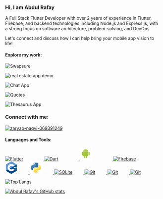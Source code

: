 ### Hi, I am Abdul Rafay

A Full Stack Flutter Developer with over 2 years of experience in Flutter, Firebase, and backend technologies including Node.js and Express.js, with a strong focus on software architecture, problem-solving, and DevOps

Let's connect and discuss how I can help bring your mobile app vision to life!

#### Explore my work:

![Swapsure](https://github.com/A-Rafay32/A-Rafay32/assets/113136294/cd178842-737d-47d2-8d5b-196e361257ab)

![real estate app demo](https://github.com/A-Rafay32/A-Rafay32/assets/113136294/b62d6d33-f2a5-489a-846e-f57a1ee3f99e)


![Chat App](https://github.com/A-Rafay32/A-Rafay32/assets/113136294/7417daef-0858-4c98-a4ff-8a8297baf8c6)


![Quotes](https://github.com/A-Rafay32/A-Rafay32/assets/113136294/ba212941-2d9b-4559-a280-c1b082b076a4)


![Thesaurus App](https://github.com/A-Rafay32/A-Rafay32/assets/113136294/1148e5e5-a16d-4735-ac39-4bd9aff2a59e)






<h3 align="left">Connect with me:</h3>
<p align="left">
<a href="https://www.linkedin.com/in/abdul-rafay-6a9611253?utm_source=share&utm_campaign=share_via&utm_content=profile&utm_medium=android_app " target="blank"><img align="center" src="https://raw.githubusercontent.com/rahuldkjain/github-profile-readme-generator/master/src/images/icons/Social/linked-in-alt.svg" alt="zaryab-naqvi-069391249" height="30" width="40" /></a>
</p>




</p>
<h4 align="left">Languages and Tools:</h4> 
<p align="left">  
 
<a href="https://flutter.dev" target="_blank" rel="noreferrer"> 
<img src="https://www.vectorlogo.zone/logos/flutterio/flutterio-icon.svg" alt="Flutter" width="40" height="40" style="margin-right: 65px;" />  </a> 
<a href="https://dart.dev" target="_blank" rel="noreferrer"> 
<img src="https://www.vectorlogo.zone/logos/dartlang/dartlang-icon.svg" alt="Dart" width="40" height="40" style="margin-right: 65px;" /> </a> 
<a href="https://developer.android.com" target="_blank" rel="noreferrer"> 
<img src="https://raw.githubusercontent.com/devicons/devicon/master/icons/android/android-original-wordmark.svg" alt="android" width="40" height="40" style="margin-right: 65px;" /> </a> 
<a href="https://firebase.google.com" target="_blank" rel="noreferrer"> 
<img src="https://www.vectorlogo.zone/logos/firebase/firebase-icon.svg" alt="Firebase" width="40" height="40" style="margin-right: 65px;" />  </a> 
<a href="https://www.w3schools.com/cpp/" target="_blank" rel="noreferrer"> <img src="https://raw.githubusercontent.com/devicons/devicon/master/icons/cplusplus/cplusplus-original.svg" alt="cplusplus" width="40" height="40" style="margin-right: 35px;" /> 
</a> 
<a href="https://www.python.org" target="_blank" rel="noreferrer"> 
<img src="https://raw.githubusercontent.com/devicons/devicon/master/icons/python/python-original.svg" alt="python" width="40" height="40" style="margin-right: 35px;" /> 
</a> 
<a href="https://www.sqlite.org" target="_blank" rel="noreferrer"> 
<img src="https://www.vectorlogo.zone/logos/sqlite/sqlite-icon.svg" alt="SQLite" width="40" height="40" style="margin-right: 35px;" /> </a> 
<a href="https://git-scm.com" target="_blank" rel="noreferrer"> 
<img src="https://www.vectorlogo.zone/logos/git-scm/git-scm-icon.svg" alt="Git" width="40" height="40" style="margin-right: 35px;" />
<a href="https://nodejs.org/en" target="_blank" rel="noreferrer"> 
<img src="https://www.vectorlogo.zone/logos/nodejs/nodejs-icon.svg" alt="Git" width="40" height="40" style="margin-right: 35px;" />
<a href="https://kotlinlang.org/" target="_blank" rel="noreferrer"> 
<img src="https://www.vectorlogo.zone/logos/kotlinlang/kotlinlang-icon.svg" alt="Git" width="40" height="40" style="margin-right: 35px;" />
</a> 
</p> 

![Top Langs](https://github-readme-stats.vercel.app/api/top-langs/?username=A-Rafay32&layout=compact)

[![Abdul Rafay's GitHub stats](https://github-readme-stats.vercel.app/api?username=A-Rafay32)](https://github.com/anuraghazra/github-readme-stats)
